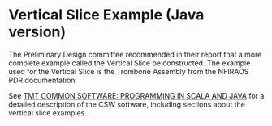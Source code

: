 Vertical Slice Example (Java version)
======================================

The Preliminary Design committee recommended in their report that a more complete example
called the Vertical Slice be constructed.
The example used for the Vertical Slice is the Trombone Assembly from the NFIRAOS PDR
documentation. 

See [TMT COMMON SOFTWARE: PROGRAMMING IN SCALA AND JAVA](https://github.com/tmtsoftware/csw/releases/download/v0.3-PDR/TMTCommonSoftwareProgramming-CSWFD_REL01_KG.pdf)
for a detailed description of the CSW software, including sections about the vertical slice examples.

